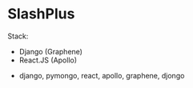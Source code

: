 # SlashPlus

Stack:
  - Django (Graphene)
  - React.JS (Apollo)
  
  * django, pymongo, react, apollo, graphene, djongo
